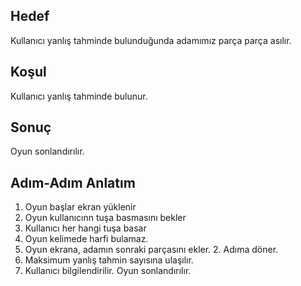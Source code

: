 ## Hedef

Kullanıcı yanlış tahminde bulunduğunda adamımız parça parça asılır.

## Koşul

Kullanıcı yanlış tahminde bulunur.

## Sonuç

Oyun sonlandırılır.

## Adım-Adım Anlatım

 1. Oyun başlar ekran yüklenir
 2. Oyun kullanıcınn tuşa basmasını bekler
 3. Kullanıcı her hangi tuşa basar
 4. Oyun kelimede harfi bulamaz.
 5. Oyun ekrana, adamın sonraki parçasını ekler. 2. Adıma döner.
 6. Maksimum yanlış tahmin sayısına ulaşılır.
 7. Kullanıcı bilgilendirilir. Oyun sonlandırılır.
